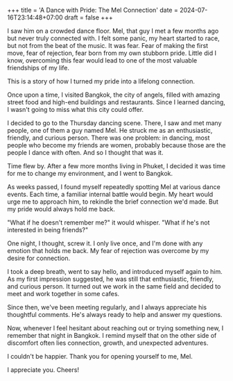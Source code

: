 +++
title = 'A Dance with Pride: The Mel Connection'
date = 2024-07-16T23:14:48+07:00
draft = false
+++

I saw him on a crowded dance floor. Mel, that guy I met a few months ago but never truly connected with. I felt some panic, my heart started to race, but not from the beat of the music. It was fear. Fear of making the first move, fear of rejection, fear born from my own stubborn pride. Little did I know, overcoming this fear would lead to one of the most valuable friendships of my life.

This is a story of how I turned my pride into a lifelong connection.

Once upon a time, I visited Bangkok, the city of angels, filled with amazing street food and high-end buildings and restaurants. Since I learned dancing, I wasn't going to miss what this city could offer.

I decided to go to the Thursday dancing scene. There, I saw and met many people, one of them a guy named Mel. He struck me as an enthusiastic, friendly, and curious person. There was one problem: in dancing, most people who become my friends are women, probably because those are the people I dance with often. And so I thought that was it.

Time flew by. After a few more months living in Phuket, I decided it was time for me to change my environment, and I went to Bangkok.

As weeks passed, I found myself repeatedly spotting Mel at various dance events. Each time, a familiar internal battle would begin. My heart would urge me to approach him, to rekindle the brief connection we'd made. But my pride would always hold me back.

"What if he doesn't remember me?" it would whisper. "What if he's not interested in being friends?"

One night, I thought, screw it. I only live once, and I'm done with any emotion that holds me back. My fear of rejection was overcome by my desire for connection.

I took a deep breath, went to say hello, and introduced myself again to him. As my first impression suggested, he was still that enthusiastic, friendly, and curious person. It turned out we work in the same field and decided to meet and work together in some cafes.

Since then, we've been meeting regularly, and I always appreciate his thoughtful comments. He's always ready to help and answer my questions.

Now, whenever I feel hesitant about reaching out or trying something new, I remember that night in Bangkok. I remind myself that on the other side of discomfort often lies connection, growth, and unexpected adventures.

I couldn't be happier. Thank you for opening yourself to me, Mel.

I appreciate you.
Cheers!

